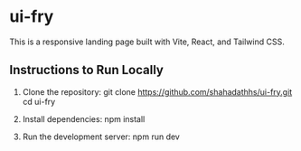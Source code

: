 # ui-fry

This is a responsive landing page built with Vite, React, and Tailwind CSS.

## Instructions to Run Locally

1. Clone the repository:
   git clone <https://github.com/shahadathhs/ui-fry.git>
   cd ui-fry

2. Install dependencies:
  npm install

3. Run the development server:
    npm run dev

